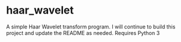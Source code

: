 # haar_wavelet

A simple Haar Wavelet transform program.
I will continue to build this project and update the README as needed.
	Requires Python 3
